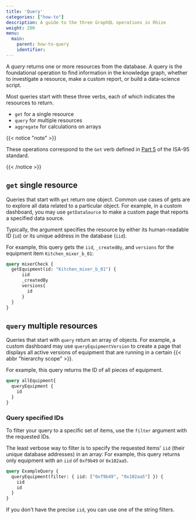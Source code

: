 ```yaml
---
title: 'Query'
categories: ["how-to"]
description: A guide to the three GraphQL operations in Rhize
weight: 200
menu:
  main:
    parent: how-to-query
    identifier:
---
```


A _query_ returns one or more resources from the database.
A query is the foundational operation to find information in the knowledge graph,
whether to investigate a resource, make a custom report, or build a data-science script.

Most queries start with these three verbs, each of which indicates the resources to return.

- `get` for a single resource
- `query` for multiple resources
- `aggregate` for calculations on arrays


{{< notice "note" >}}

These operations correspond to the `Get` verb defined in [Part 5](https://www.isa.org/products/ansi-isa-95-00-05-2018-enterprise-control-system-i) of the ISA-95 standard.

{{< /notice >}}

## `get` single resource

Queries that start with `get` return one object.
Common use cases of gets are to explore all data related to a particular object.
For example, in a custom dashboard, you may use `getDataSource` to make a custom page that reports a specified data source.


Typically, the argument specifies the resource by either its human-readable ID (`id`) or its unique address in the database (`iid`).

For example, this query gets the `iid`, `_createdBy`, and `versions` for the equipment item `Kitchen_mixer_b_01`:

```graphql
query mixerCheck {
  getEquipment(id: "Kitchen_mixer_b_01") {
      iid
      _createdBy
      versions{
        id
      }
  }
}
```

## `query` multiple resources

Queries that start with `query` return an array of objects.
For example, a custom dashboard may use `queryEquipmentVersion` to create a page that displays all active versions of equipment that are running in a certain {{< abbr "hierarchy scope" >}}.

For example, this query returns the ID of all pieces of equipment.

```graphql
query allEquipment{
  queryEquipment {
    id
  }
}
```

### Query specified IDs

To filter your query to a specific set of items, use the `filter` argument with the requested IDs.

The least verbose way to filter is to specify the requested items' `iid` (their unique database addresses) in an array:
For example, this query returns only equipment with an `iid` of `0xf9b49` or `0x102aa5`.

```graphql
query ExampleQuery {
  queryEquipment(filter: { iid: ["0xf9b49", "0x102aa5"] }) {
    iid
    id
  }
}
```

If you don't have the precise `iid`, you can use one of the string filters.

